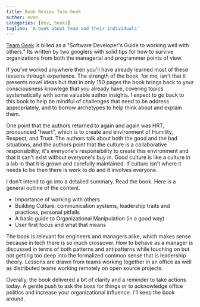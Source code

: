 ```yaml
---
title: Book Review Team Geek
author: evan
categories: [dev, books]
tagline: 'A book about Team and their individuals'
---
```

[Team Geek](http://www.amazon.com/Team-Geek-Software-Developers-Working/) is billed as a "Software Developer's Guide to working well with others." Its written by two googlers with solid tips for how to survive organizations from both the managerial and programmer points of view.

If you've worked anywhere then you'll have already learned most of these lessons through experience. The strength of the book, for me, isn't that it presents novel ideas but that in only 150 pages the book brings back to your consciousness knowlege that you already have, covering topics systematically with some valuable author insights. I expect to go back to this book to help be mindful of challenges that need to be address appropriately, and to borrow archetypes to help think about and explain them.

One point that the authors returned to again and again was HRT, pronounced "heart", which is to create and environment of Humility, Respect, and Trust. The authors talk about both the good and the bad situations, and the authors point that the culture is a collaborative responsibility; it's everyone's responsibility to create this environment and that it can't exist without everyone's buy in. Good culture is like a culture in a lab in that it is grown and carefully maintained. If culture isn't where it needs to be then there is work to do and it involves everyone.

I don't intend to go into a detailed summary. Read the book. Here is a general outline of the content.

* Importance of working with others
* Building Culture: communication systems, leadership traits and practices, personal pitfalls
* A basic guide to Organizational Manipulation (in a good way)
* User first focus and what that means

The book is relevant for engineers and managers alike, which makes sense because in tech there is so much crossover. How to behave as a manager is discussed in terms of both patterns and antipatterns while touching on but not getting too deep into the formalized common sense that is leadership theory. Lessons are drawn from teams working together in an office as well as distributed teams working remotely on open source projects.

Overally, the book delivered a bit of clarity and a reminder to take actions today. A gentle push to ask the boss for things or to acknowledge office politics and increase your organizational influence. I'll keep the book around.
